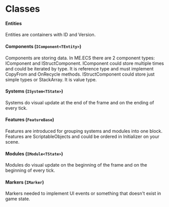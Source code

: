 # Classes
#### Entities
Entities are containers with ID and Version.

#### Components (```IComponent<TEntity>```)
Components are storing data. In ME.ECS there are 2 component types: IComponent and IStructComponent.
IComponent could store multiple times and could be iterated by type. It is reference type and must implement CopyFrom and OnRecycle methods.
IStructComponent could store just simple types or StackArray. It is value type.

#### Systems (```ISystem<TState>```)
Systems do visual update at the end of the frame and on the ending of every tick.

#### Features (```FeatureBase```)
Features are introduced for grouping systems and modules into one block. Features are ScriptableObjects and could be ordered in Initializer on your scene.

#### Modules (```IModule<TState>```)
Modules do visual update on the beginning of the frame and on the beginning of every tick.

#### Markers (```IMarker```)
Markers needed to implement UI events or something that doesn't exist in game state.
